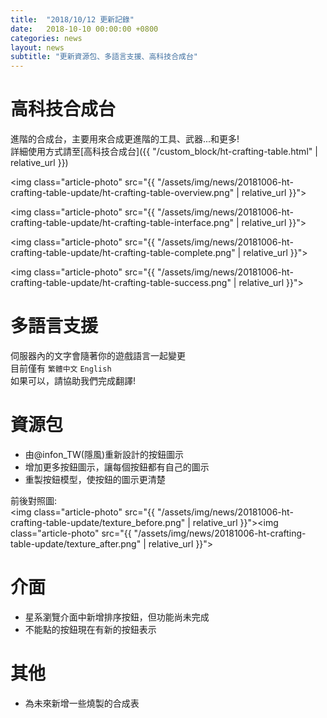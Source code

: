 ```yaml
---
title:  "2018/10/12 更新記錄"
date:   2018-10-10 00:00:00 +0800
categories: news
layout: news
subtitle: "更新資源包、多語言支援、高科技合成台"
---
```


# 高科技合成台

進階的合成台，主要用來合成更進階的工具、武器...和更多!  
詳細使用方式請至[高科技合成台]({{ "/custom_block/ht-crafting-table.html" | relative_url }})

<img class="article-photo" src="{{ "/assets/img/news/20181006-ht-crafting-table-update/ht-crafting-table-overview.png" | relative_url }}">

<img class="article-photo" src="{{ "/assets/img/news/20181006-ht-crafting-table-update/ht-crafting-table-interface.png" | relative_url }}">

<img class="article-photo" src="{{ "/assets/img/news/20181006-ht-crafting-table-update/ht-crafting-table-complete.png" | relative_url }}">

<img class="article-photo" src="{{ "/assets/img/news/20181006-ht-crafting-table-update/ht-crafting-table-success.png" | relative_url }}">

# 多語言支援

伺服器內的文字會隨著你的遊戲語言一起變更  
目前僅有 `繁體中文` `English`  
如果可以，請協助我們完成翻譯!

# 資源包

* 由@infon_TW(隱風)重新設計的按鈕圖示  
* 增加更多按鈕圖示，讓每個按鈕都有自己的圖示  
* 重製按鈕模型，使按鈕的圖示更清楚

前後對照圖:  
<img class="article-photo" src="{{ "/assets/img/news/20181006-ht-crafting-table-update/texture_before.png" | relative_url }}"><img class="article-photo" src="{{ "/assets/img/news/20181006-ht-crafting-table-update/texture_after.png" | relative_url }}">

# 介面

* 星系瀏覽介面中新增排序按鈕，但功能尚未完成  
* 不能點的按鈕現在有新的按鈕表示

# 其他

* 為未來新增一些燒製的合成表